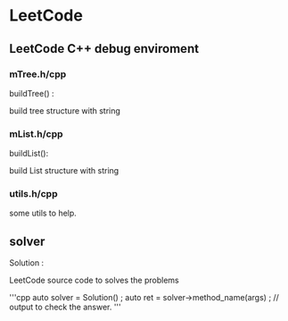 # LeetCode

## LeetCode C++ debug enviroment

### mTree.h/cpp

buildTree() :

build tree structure with string 

### mList.h/cpp

buildList():

build List structure with string

### utils.h/cpp

some utils to help. 

## solver 

Solution :

LeetCode source code to solves the problems

'''cpp
	auto solver = Solution() ;
	auto ret = solver->method_name(args) ;
	// output to check the answer. 
'''